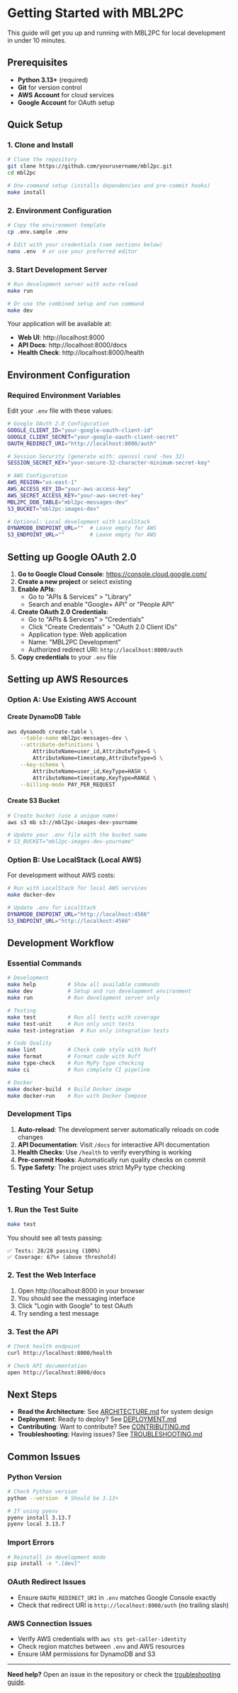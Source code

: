 # Getting Started with MBL2PC

This guide will get you up and running with MBL2PC for local development in under 10 minutes.

## Prerequisites

- **Python 3.13+** (required)
- **Git** for version control
- **AWS Account** for cloud services
- **Google Account** for OAuth setup

## Quick Setup

### 1. Clone and Install

```bash
# Clone the repository
git clone https://github.com/yourusername/mbl2pc.git
cd mbl2pc

# One-command setup (installs dependencies and pre-commit hooks)
make install
```

### 2. Environment Configuration

```bash
# Copy the environment template
cp .env.sample .env

# Edit with your credentials (see sections below)
nano .env  # or use your preferred editor
```

### 3. Start Development Server

```bash
# Run development server with auto-reload
make run

# Or use the combined setup and run command
make dev
```

Your application will be available at:
- **Web UI**: http://localhost:8000
- **API Docs**: http://localhost:8000/docs
- **Health Check**: http://localhost:8000/health

## Environment Configuration

### Required Environment Variables

Edit your `.env` file with these values:

```bash
# Google OAuth 2.0 Configuration
GOOGLE_CLIENT_ID="your-google-oauth-client-id"
GOOGLE_CLIENT_SECRET="your-google-oauth-client-secret"
OAUTH_REDIRECT_URI="http://localhost:8000/auth"

# Session Security (generate with: openssl rand -hex 32)
SESSION_SECRET_KEY="your-secure-32-character-minimum-secret-key"

# AWS Configuration
AWS_REGION="us-east-1"
AWS_ACCESS_KEY_ID="your-aws-access-key"
AWS_SECRET_ACCESS_KEY="your-aws-secret-key"
MBL2PC_DDB_TABLE="mbl2pc-messages-dev"
S3_BUCKET="mbl2pc-images-dev"

# Optional: Local development with LocalStack
DYNAMODB_ENDPOINT_URL=""  # Leave empty for AWS
S3_ENDPOINT_URL=""        # Leave empty for AWS
```

## Setting up Google OAuth 2.0

1. **Go to Google Cloud Console**: https://console.cloud.google.com/
2. **Create a new project** or select existing
3. **Enable APIs**:
   - Go to "APIs & Services" > "Library"
   - Search and enable "Google+ API" or "People API"
4. **Create OAuth 2.0 Credentials**:
   - Go to "APIs & Services" > "Credentials"
   - Click "Create Credentials" > "OAuth 2.0 Client IDs"
   - Application type: Web application
   - Name: "MBL2PC Development"
   - Authorized redirect URI: `http://localhost:8000/auth`
5. **Copy credentials** to your `.env` file

## Setting up AWS Resources

### Option A: Use Existing AWS Account

#### Create DynamoDB Table

```bash
aws dynamodb create-table \
    --table-name mbl2pc-messages-dev \
    --attribute-definitions \
        AttributeName=user_id,AttributeType=S \
        AttributeName=timestamp,AttributeType=S \
    --key-schema \
        AttributeName=user_id,KeyType=HASH \
        AttributeName=timestamp,KeyType=RANGE \
    --billing-mode PAY_PER_REQUEST
```

#### Create S3 Bucket

```bash
# Create bucket (use a unique name)
aws s3 mb s3://mbl2pc-images-dev-yourname

# Update your .env file with the bucket name
# S3_BUCKET="mbl2pc-images-dev-yourname"
```

### Option B: Use LocalStack (Local AWS)

For development without AWS costs:

```bash
# Run with LocalStack for local AWS services
make docker-dev

# Update .env for LocalStack
DYNAMODB_ENDPOINT_URL="http://localhost:4566"
S3_ENDPOINT_URL="http://localhost:4566"
```

## Development Workflow

### Essential Commands

```bash
# Development
make help          # Show all available commands
make dev           # Setup and run development environment
make run           # Run development server only

# Testing
make test          # Run all tests with coverage
make test-unit     # Run only unit tests
make test-integration  # Run only integration tests

# Code Quality
make lint          # Check code style with Ruff
make format        # Format code with Ruff
make type-check    # Run MyPy type checking
make ci            # Run complete CI pipeline

# Docker
make docker-build  # Build Docker image
make docker-run    # Run with Docker Compose
```

### Development Tips

1. **Auto-reload**: The development server automatically reloads on code changes
2. **API Documentation**: Visit `/docs` for interactive API documentation
3. **Health Checks**: Use `/health` to verify everything is working
4. **Pre-commit Hooks**: Automatically run quality checks on commit
5. **Type Safety**: The project uses strict MyPy type checking

## Testing Your Setup

### 1. Run the Test Suite

```bash
make test
```

You should see all tests passing:
```
✅ Tests: 28/28 passing (100%)
✅ Coverage: 67%+ (above threshold)
```

### 2. Test the Web Interface

1. Open http://localhost:8000 in your browser
2. You should see the messaging interface
3. Click "Login with Google" to test OAuth
4. Try sending a test message

### 3. Test the API

```bash
# Check health endpoint
curl http://localhost:8000/health

# Check API documentation
open http://localhost:8000/docs
```

## Next Steps

- **Read the Architecture**: See [ARCHITECTURE.md](ARCHITECTURE.md) for system design
- **Deployment**: Ready to deploy? See [DEPLOYMENT.md](DEPLOYMENT.md)
- **Contributing**: Want to contribute? See [CONTRIBUTING.md](CONTRIBUTING.md)
- **Troubleshooting**: Having issues? See [TROUBLESHOOTING.md](TROUBLESHOOTING.md)

## Common Issues

### Python Version

```bash
# Check Python version
python --version  # Should be 3.13+

# If using pyenv
pyenv install 3.13.7
pyenv local 3.13.7
```

### Import Errors

```bash
# Reinstall in development mode
pip install -e ".[dev]"
```

### OAuth Redirect Issues

- Ensure `OAUTH_REDIRECT_URI` in `.env` matches Google Console exactly
- Check that redirect URI is `http://localhost:8000/auth` (no trailing slash)

### AWS Connection Issues

- Verify AWS credentials with `aws sts get-caller-identity`
- Check region matches between `.env` and AWS resources
- Ensure IAM permissions for DynamoDB and S3

---

**Need help?** Open an issue in the repository or check the [troubleshooting guide](TROUBLESHOOTING.md).
